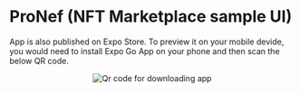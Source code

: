 # ProNef (NFT Marketplace sample UI)
App is also published on Expo Store. To preview it on your mobile devide, you would need to install Expo Go App on your phone and then scan the below QR code.

<p align="center">
  <img src="https://i.imgur.com/4K0HlJT.png" alt="Qr code for downloading app">
</p>
